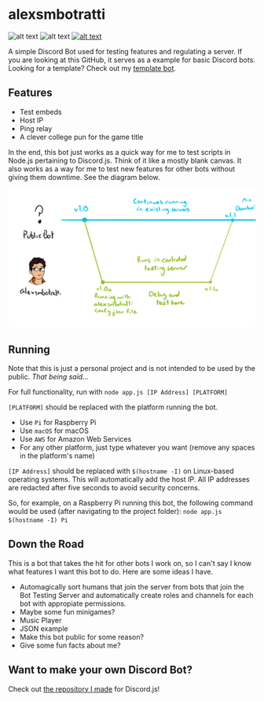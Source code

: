 # alexsmbotratti

![alt text](https://img.shields.io/badge/maintenance-probable-green.svg "Maintenance") ![alt text](https://img.shields.io/badge/build-1.3.0-red.svg "Build") [![alt text](https://img.shields.io/badge/add%20to-Discord-7289DA.svg "Add to Discord")](https://discordapp.com/oauth2/authorize?client_id=322245887789367306&permissions=0&scope=bot)

A simple Discord Bot used for testing features and regulating a server. If you are looking at this GitHub, it serves as a example for basic Discord bots. Looking for a template? Check out my [template bot](https://github.com/alexsmbaratti/Discord.js-Template). 

## Features
- Test embeds
- Host IP
- Ping relay
- A clever college pun for the game title

In the end, this bot just works as a quick way for me to test scripts in Node.js pertaining to Discord.js. Think of it like a mostly blank canvas. It also works as a way for me to test new features for other bots without giving them downtime. See the diagram below.

![alt text](misc/concept.png)

## Running
Note that this is just a personal project and is not intended to be used by the public. *That being said...*

For full functionality, run with `node app.js [IP Address] [PLATFORM]`

`[PLATFORM]` should be replaced with the platform running the bot.
- Use `Pi` for Raspberry Pi
- Use `macOS` for macOS
- Use `AWS` for Amazon Web Services
- For any other platform, just type whatever you want (remove any spaces in the platform's name)

`[IP Address]` should be replaced with `$(hostname -I)` on Linux-based operating systems. This will automatically add the host IP. All IP addresses are redacted after five seconds to avoid security concerns.

So, for example, on a Raspberry Pi running this bot, the following command would be used (after navigating to the project folder):
 `node app.js $(hostname -I) Pi`

## Down the Road
This is a bot that takes the hit for other bots I work on, so I can't say I know what features I want this bot to do. Here are some ideas I have.
- Automagically sort humans that join the server from bots that join the Bot Testing Server and automatically create roles and channels for each bot with appropiate permissions.
- Maybe some fun minigames?
- Music Player
- JSON example
- Make this bot public for some reason?
- Give some fun facts about me?

## Want to make your own Discord Bot?
Check out [the repository I made](https://github.com/alexsmbaratti/Discord.js-Template) for Discord.js!

